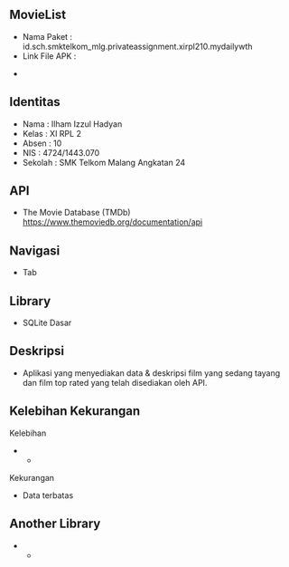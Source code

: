 ## MovieList
* Nama Paket : id.sch.smktelkom_mlg.privateassignment.xirpl210.mydailywth
* Link File APK :
-

## Identitas
* Nama  : Ilham Izzul Hadyan
* Kelas : XI RPL 2
* Absen : 10
* NIS   : 4724/1443.070
* Sekolah : SMK Telkom Malang Angkatan 24

## API
* The Movie Database (TMDb)
https://www.themoviedb.org/documentation/api

## Navigasi
* Tab

## Library
* SQLite Dasar

## Deskripsi
* Aplikasi yang menyediakan data & deskripsi film yang sedang tayang dan film top rated yang telah disediakan oleh API.

## Kelebihan Kekurangan
Kelebihan
* -
Kekurangan
* Data terbatas

## Another Library
* -
